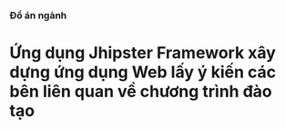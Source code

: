 ### Đồ án ngành 

# Ứng dụng Jhipster Framework xây dựng ứng dụng Web lấy ý kiến các bên liên quan về chương trình đào tạo
